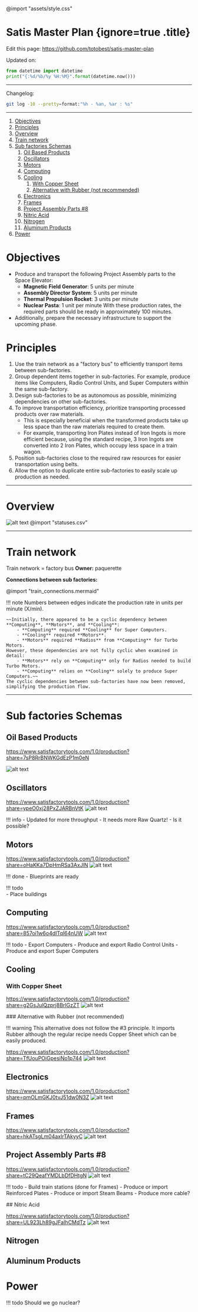 @import "assets/style.css"

# Satis Master Plan  {ignore=true .title}

Edit this page: https://github.com/totobest/satis-master-plan

Updated on:
```python {cmd=true,output="html",hide}
from datetime import datetime
print("{:%d/%b/%y %H:%M}".format(datetime.now()))
```

----
Changelog:

```bash {cmd=true,hide}
git log -10 --pretty=format:"%h - %an, %ar : %s"
```



---



<!-- @import "[TOC]" {cmd="toc" depthFrom=1 depthTo=6 orderedList=true} -->

<!-- code_chunk_output -->

1. [Objectives](#objectives)
2. [Principles](#principles)
3. [Overview](#overview)
4. [Train network](#train-network)
5. [Sub factories Schemas](#sub-factories-schemas)
    1. [Oil Based Products](#oil-based-products)
    2. [Oscillators](#oscillators)
    3. [Motors](#motors)
    4. [Computing](#computing)
    5. [Cooling](#cooling)
        1. [With Copper Sheet](#with-copper-sheet)
        2. [Alternative with Rubber (not recommended)](#alternative-with-rubber-not-recommended)
    6. [Electronics](#electronics)
    7. [Frames](#frames)
    8. [Project Assembly Parts #8](#project-assembly-parts-8)
    9. [Nitric Acid](#nitric-acid)
    10. [Nitrogen](#nitrogen)
    11. [Aluminum Products](#aluminum-products)
6. [Power](#power)

<!-- /code_chunk_output -->



# Objectives

- Produce and transport the following Project Assembly parts to the Space Elevator:
    - **Magnetic Field Generator**: 5 units per minute
    - **Assembly Director System**: 5 units per minute
    - **Thermal Propulsion Rocket**: 3 units per minute
    - **Nuclear Pasta**: 1 unit per minute
    With these production rates, the required parts should be ready in approximately 100 minutes.
- Additionally, prepare the necessary infrastructure to support the upcoming phase.

# Principles

1. Use the train network as a "factory bus" to efficiently transport items between sub-factories.
1. Group dependent items together in sub-factories. For example, produce items like Computers, Radio Control Units, and Super Computers within the same sub-factory.
1. Design sub-factories to be as autonomous as possible, minimizing dependencies on other sub-factories.
1. To improve transportation efficiency, prioritize transporting processed products over raw materials.
    - This is especially beneficial when the transformed products take up less space than the raw materials required to create them.
    - For example, transporting Iron Plates instead of Iron Ingots is more efficient because, using the standard recipe, 3 Iron Ingots are converted into 2 Iron Plates, which occupy less space in a train wagon.
1. Position sub-factories close to the required raw resources for easier transportation using belts.
1. Allow the option to duplicate entire sub-factories to easily scale up production as needed.



---

# Overview

![alt text](assets/map_v3.png)
@import "statuses.csv"




---
# Train network

Train network = factory bus
**Owner:** paquerette

**Connections between sub factories:**


@import "train_connections.mermaid"


!!! note
    Numbers between edges indicate the production rate in units per minute (X/min).

    ~~Initially, there appeared to be a cyclic dependency between **Computing**, **Motors**, and **Cooling**:
        - **Computing** required **Cooling** for Super Computers.
        - **Cooling** required **Motors**.
        - **Motors** required **Radios** from **Computing** for Turbo Motors.  
    However, these dependencies are not fully cyclic when examined in detail:
        - **Motors** rely on **Computing** only for Radios needed to build Turbo Motors.
        - **Computing** relies on **Cooling** solely to produce Super Computers.~~
    The cyclic dependencies between sub-factories have now been removed, simplifying the production flow.
    


---

# Sub factories Schemas

## Oil Based Products

https://www.satisfactorytools.com/1.0/production?share=7sP8RrBNWKGdEzP1m0eN

![alt text](assets/oil_v2.png)


## Oscillators

https://www.satisfactorytools.com/1.0/production?share=ypeO0xj28PxZJARBnVtK
![alt text](assets/oscillators_v1.png)

!!! info
    - Updated for more throughput
        - It needs more Raw Quartz!
            - Is it possible?



## Motors

https://www.satisfactorytools.com/1.0/production?share=oHaKKa7DpHmRSa3AxJlN
![alt text](assets/motors_v3.png)

!!! done
    - Blueprints are ready


!!! todo    
    - Place buildings

## Computing

https://www.satisfactorytools.com/1.0/production?share=857oi1w6o4dITqI64nUW
![alt text](assets/computing_v4.png)

!!! todo
    - Export Computers
    - Produce and export Radio Control Units
    - Produce and export Super Computers

## Cooling


### With Copper Sheet

https://www.satisfactorytools.com/1.0/production?share=g2GsJulQzprj8BrlGzZT
![alt text](assets/cooling_v5.png)

### Alternative with Rubber (not recommended)

!!! warning
    This alternative does not follow the #3 principle.
    It imports Rubber although the regular recipe needs Copper Sheet which can be easily produced.


https://www.satisfactorytools.com/1.0/production?share=TfUouPOiGpesiNo1p744
![alt text](assets/cooling_v2.png)


## Electronics
https://www.satisfactorytools.com/1.0/production?share=pmOLmGKJ0tvJ51dw0N3Z
![alt text](assets/electronics_v3.png)

## Frames
https://www.satisfactorytools.com/1.0/production?share=hkATsgLm04axIrTAkyyC
![alt text](assets/frames2.png)


## Project Assembly Parts #8
https://www.satisfactorytools.com/1.0/production?share=tC29QeafYMDLbDfDHtgN
![alt text](assets/pap8_v2.png)

!!! todo
    - Build train stations (done for Frames)
    - Produce or import Reinforced Plates
    - Produce or import Steam Beams
    - Produce more cable?


## Nitric Acid

https://www.satisfactorytools.com/1.0/production?share=UL923Lh89gJFaIhCMdTz
![alt text](assets/nitric.png)

## Nitrogen

## Aluminum Products


# Power

!!! todo
    Should we go nuclear?